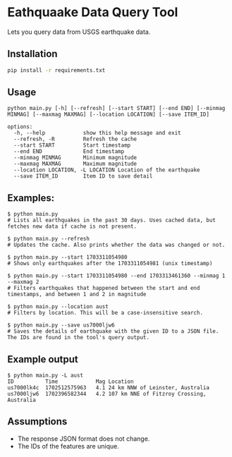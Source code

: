 # Eathquaake Data Query Tool

Lets you query data from USGS earthquake data.

## Installation

```sh
pip install -r requirements.txt
```

## Usage

```
python main.py [-h] [--refresh] [--start START] [--end END] [--minmag MINMAG] [--maxmag MAXMAG] [--location LOCATION] [--save ITEM_ID]

options:
  -h, --help            show this help message and exit
  --refresh, -R         Refresh the cache
  --start START         Start timestamp
  --end END             End timestamp
  --minmag MINMAG       Minimum magnitude
  --maxmag MAXMAG       Maximum magnitude
  --location LOCATION, -L LOCATION Location of the earthquake
  --save ITEM_ID        Item ID to save detail
```

## Examples:

```
$ python main.py
# Lists all earthquakes in the past 30 days. Uses cached data, but fetches new data if cache is not present.

$ python main.py --refresh
# Updates the cache. Also prints whether the data was changed or not.

$ python main.py --start 1703311054980
# Shows only earthquakes after the 1703311054981 (unix timestamp)

$ python main.py --start 1703311054980 --end 1703313461360 --minmag 1 --maxmag 2
# Filters earthquakes that happened between the start and end timestamps, and between 1 and 2 in magnitude

$ python main.py --location aust
# Filters by location. This will be a case-insensitive search.

$ python main.py --save us7000ljw6
# Saves the details of earthquake with the given ID to a JSON file. The IDs are found in the tool's query output.
```

## Example output

```
$ python main.py -L aust
ID          Time            Mag Location
us7000lk4c  1702512575963   4.1 24 km NNW of Leinster, Australia
us7000ljw6  1702396582344   4.2 107 km NNE of Fitzroy Crossing, Australia
```

## Assumptions

* The response JSON format does not change.
* The IDs of the features are unique.
